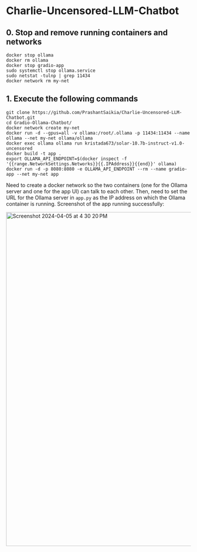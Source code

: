 # Charlie-Uncensored-LLM-Chatbot

## 0. Stop and remove running containers and networks
```
docker stop ollama
docker rm ollama
docker stop gradio-app
sudo systemctl stop ollama.service
sudo netstat -tulnp | grep 11434
docker network rm my-net
```

## 1. Execute the following commands
```
git clone https://github.com/PrashantSaikia/Charlie-Uncensored-LLM-Chatbot.git
cd Gradio-Ollama-Chatbot/
docker network create my-net
docker run -d --gpus=all -v ollama:/root/.ollama -p 11434:11434 --name ollama --net my-net ollama/ollama
docker exec ollama ollama run kristada673/solar-10.7b-instruct-v1.0-uncensored
docker build -t app .
export OLLAMA_API_ENDPOINT=$(docker inspect -f '{{range.NetworkSettings.Networks}}{{.IPAddress}}{{end}}' ollama)
docker run -d -p 8080:8080 -e OLLAMA_API_ENDPOINT --rm --name gradio-app --net my-net app
```
Need to create a docker network so the two containers (one for the Ollama server and one for the app UI) can talk to each other. Then, need to set the URL for the Ollama server in `app.py` as the IP address on which the Ollama container is running. Screenshot of the app running successfully:

<img width="909" alt="Screenshot 2024-04-05 at 4 30 20 PM" src="https://github.com/input-output-hk/Charlie-Uncensored-LLM-Chatbot/assets/39755678/95327684-eee9-41d1-931a-591e51be0601">

